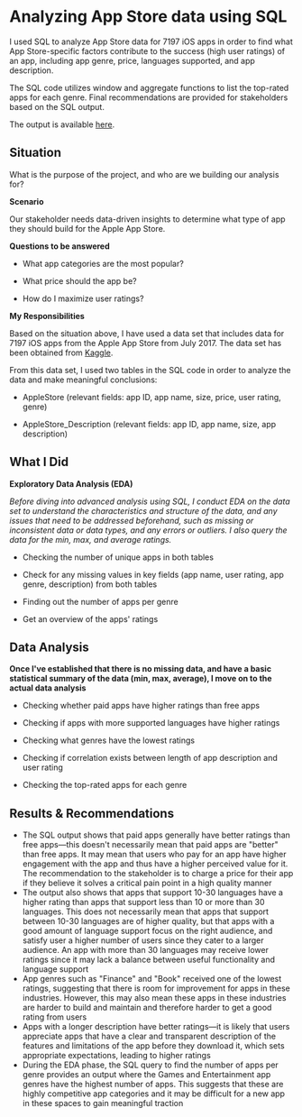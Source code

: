 # Analyzing App Store data using SQL
I used SQL to analyze App Store data for 7197 iOS apps in order to find what App Store-specific factors contribute to the success (high user ratings) of an app, including app genre, price, languages supported, and app description.

The SQL code utilizes window and aggregate functions to list the top-rated apps for each genre. Final recommendations are provided for stakeholders based on the SQL output.

The output is available [here](https://www.hassanrashid.me/analyzing-app-store-data-using-sql).

## Situation

What is the purpose of the project, and who are we building our analysis for?

**Scenario**

Our stakeholder needs data-driven insights to determine what type of app they should build for the Apple App Store.

**Questions to be answered**

- What app categories are the most popular?

- What price should the app be?

- How do I maximize user ratings?

**My Responsibilities**

Based on the situation above, I have used a data set that includes data for 7197 iOS apps from the Apple App Store from July 2017. The data set has been obtained from [Kaggle](https://www.kaggle.com/datasets/ramamet4/app-store-apple-data-set-10k-apps).

From this data set, I used two tables in the SQL code in order to analyze the data and make meaningful conclusions:

- AppleStore (relevant fields: app ID, app name, size, price, user rating, genre)

- AppleStore_Description (relevant fields: app ID, app name, size, app description)

## What I Did

**Exploratory Data Analysis (EDA)**

*Before diving into advanced analysis using SQL, I conduct EDA on the data set to understand the characteristics and structure of the data, and any issues that need to be addressed beforehand, such as missing or inconsistent data or data types, and any errors or outliers. I also query the data for the min, max, and average ratings.*

- Checking the number of unique apps in both tables
  
- Check for any missing values in key fields (app name, user rating, app genre, description) from both tables

- Finding out the number of apps per genre
  
- Get an overview of the apps' ratings

## Data Analysis

**Once I've established that there is no missing data, and have a basic statistical summary of the data (min, max, average), I move on to the actual data analysis**

- Checking whether paid apps have higher ratings than free apps

- Checking if apps with more supported languages have higher ratings

- Checking what genres have the lowest ratings

- Checking if correlation exists between length of app description and user rating

- Checking the top-rated apps for each genre

## Results & Recommendations

- The SQL output shows that paid apps generally have better ratings than free apps—this doesn't necessarily mean that paid apps are "better" than free apps. It may mean that users who pay for an app have higher engagement with the app and thus have a higher perceived value for it. The recommendation to the stakeholder is to charge a price for their app if they believe it solves a critical pain point in a high quality manner
- The output also shows that apps that support 10-30 languages have a higher rating than apps that support less than 10 or more than 30 languages. This does not necessarily mean that apps that support between 10-30 languages are of higher quality, but that apps with a good amount of language support focus on the right audience, and satisfy user a higher number of users since they cater to a larger audience. An app with more than 30 languages may receive lower ratings since it may lack a balance between useful functionality and language support
- App genres such as "Finance" and "Book" received one of the lowest ratings, suggesting that there is room for improvement for apps in these industries. However, this may also mean these apps in these industries are harder to build and maintain and therefore harder to get a good rating from users
- Apps with a longer description have better ratings—it is likely that users appreciate apps that have a clear and transparent description of the features and limitations of the app before they download it, which sets appropriate expectations, leading to higher ratings
- During the EDA phase, the SQL query to find the number of apps per genre provides an output where the Games and Entertainment app genres have the highest number of apps. This suggests that these are highly competitive app categories and it may be difficult for a new app in these spaces to gain meaningful traction
